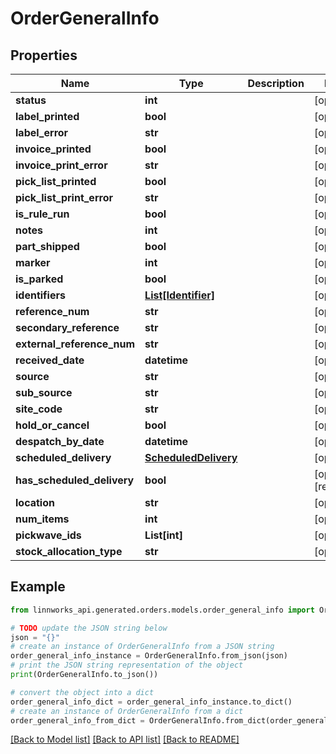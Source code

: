 # OrderGeneralInfo


## Properties

Name | Type | Description | Notes
------------ | ------------- | ------------- | -------------
**status** | **int** |  | [optional] 
**label_printed** | **bool** |  | [optional] 
**label_error** | **str** |  | [optional] 
**invoice_printed** | **bool** |  | [optional] 
**invoice_print_error** | **str** |  | [optional] 
**pick_list_printed** | **bool** |  | [optional] 
**pick_list_print_error** | **str** |  | [optional] 
**is_rule_run** | **bool** |  | [optional] 
**notes** | **int** |  | [optional] 
**part_shipped** | **bool** |  | [optional] 
**marker** | **int** |  | [optional] 
**is_parked** | **bool** |  | [optional] 
**identifiers** | [**List[Identifier]**](Identifier.md) |  | [optional] 
**reference_num** | **str** |  | [optional] 
**secondary_reference** | **str** |  | [optional] 
**external_reference_num** | **str** |  | [optional] 
**received_date** | **datetime** |  | [optional] 
**source** | **str** |  | [optional] 
**sub_source** | **str** |  | [optional] 
**site_code** | **str** |  | [optional] 
**hold_or_cancel** | **bool** |  | [optional] 
**despatch_by_date** | **datetime** |  | [optional] 
**scheduled_delivery** | [**ScheduledDelivery**](ScheduledDelivery.md) |  | [optional] 
**has_scheduled_delivery** | **bool** |  | [optional] [readonly] 
**location** | **str** |  | [optional] 
**num_items** | **int** |  | [optional] 
**pickwave_ids** | **List[int]** |  | [optional] 
**stock_allocation_type** | **str** |  | [optional] 

## Example

```python
from linnworks_api.generated.orders.models.order_general_info import OrderGeneralInfo

# TODO update the JSON string below
json = "{}"
# create an instance of OrderGeneralInfo from a JSON string
order_general_info_instance = OrderGeneralInfo.from_json(json)
# print the JSON string representation of the object
print(OrderGeneralInfo.to_json())

# convert the object into a dict
order_general_info_dict = order_general_info_instance.to_dict()
# create an instance of OrderGeneralInfo from a dict
order_general_info_from_dict = OrderGeneralInfo.from_dict(order_general_info_dict)
```
[[Back to Model list]](../README.md#documentation-for-models) [[Back to API list]](../README.md#documentation-for-api-endpoints) [[Back to README]](../README.md)


